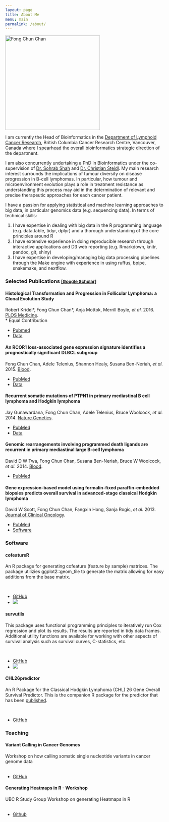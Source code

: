```yaml
---
layout: page
title: About Me
menu: main
permalink: /about/
---
```


<img src="{{ site.url }}/assets/fong-internet.jpg" alt="Fong Chun Chan" style="width: 300px;" class="floatright" />

I am currently the Head of Bioinformatics in the [Department of Lymphoid Cancer Research](https://lcr-bccrc.github.io/), British Columbia Cancer Research Centre, Vancouver, Canada where I spearhead the overall bioinformatics strategic direction of the department.

I am also concurrently undertaking a PhD in Bioinformatics under the co-supervision of [Dr. Sohrab Shah](http://compbio.bccrc.ca/) and [Dr. Christian Steidl](http://steidllab.med.ubc.ca/). My main research interest surrounds the implications of tumour diversity on disease progression in B-cell lymphomas. In particular, how tumour and microenvironment evolution plays a role in treatment resistance as understanding this process may aid in the determination of relevant and precise therapeutic approaches for each cancer patient. 

I have a passion for applying statistical and machine learning approaches to big data, in particular genomics data (e.g. sequencing data). In terms of technical skills:

1. I have expertise in dealing with big data in the R programming language (e.g. data.table, tidyr, dplyr) and a thorough understanding of the core principles around R
1. I have extensive experience in doing reproducible research through interactive applications and D3 web reporting (e.g. Rmarkdown, knitr, pandoc, git, shiny)
1. I have expertise in developing/managing big data processing pipelines through the Make engine with experience in using ruffus, bpipe, snakemake, and nextflow. 

<h3>Selected Publications <small><a href="https://scholar.google.co.in/citations?user=BbZVuYMAAAAJ&hl=en&oi=ao" target="_new">[Google Scholar]</a></small>
</h3>

<div class="list-group">
  <div class="list-group-item">
    <h4 class="list-group-item-heading">Histological Transformation and Progression in Follicular Lymphoma: a Clonal Evolution Study</h4>
    <div>Robert Kridel*, Fong Chun Chan*, Anja Mottok, Merrill Boyle, <i>et al.</i> 2016. <a href="http://journals.plos.org/plosmedicine/">PLOS Medicine</a>.</div>
    <div>* Equal Contribution</div>
    <div>
      <ul class="list-inline">
         <li><a href="https://www.ncbi.nlm.nih.gov/pubmed/27959929"><span class="label label-success">Pubmed</span></a></li>
         <li><a href="https://www.ebi.ac.uk/ega/studies/EGAS00001001709"><span class="label label-info">Data</span></a></li>
      </ul>
    </div>
  </div>
  <div class="list-group-item">
    <h4 class="list-group-item-heading">An RCOR1 loss-associated gene expression signature identifies a prognostically significant DLBCL subgroup</h4>
    <div>Fong Chun Chan, Adele Telenius, Shannon Healy, Susana Ben-Neriah, <i>et al.</i> 2015. <a href="http://www.bloodjournal.org/">Blood</a>.</div>
    <div>
      <ul class="list-inline">
         <li><a href="http://www.ncbi.nlm.nih.gov/pubmed/25395426"><span class="label label-success">PubMed</span></a></li>
         <li><a href="https://www.ebi.ac.uk/ega/studies/EGAS00001001000"><span class="label label-info">Data</span></a></li>
      </ul>
    </div>
  </div>
  <div class="list-group-item">
    <h4 class="list-group-item-heading">Recurrent somatic mutations of PTPN1 in primary mediastinal B cell lymphoma and Hodgkin lymphoma</h4>
    <div>Jay Gunawardana, Fong Chun Chan, Adele Telenius, Bruce Woolcock, <i>et al.</i> 2014. <a href="http://www.nature.com/ng/index.html">Nature Genetics</a>.</div>
    <div>
      <ul class="list-inline">
         <li><a href="http://www.ncbi.nlm.nih.gov/pubmed/24531327"><span class="label label-success">PubMed</span></a></li>
         <li><a href="https://www.ebi.ac.uk/ega/studies/EGAS00001000554"><span class="label label-info">Data</span></a></li>
      </ul>
    </div>
  </div>
  <div class="list-group-item">
    <h4 class="list-group-item-heading">Genomic rearrangements involving programmed death ligands are recurrent in primary mediastinal large B-cell lymphoma</h4>
    <div>David D W Twa, Fong Chun Chan, Susana Ben-Neriah, Bruce W Woolcock, <i>et al.</i> 2014. <a href="http://www.bloodjournal.org/">Blood</a>.</div>
    <div>
      <ul class="list-inline">
         <li><a href="http://www.ncbi.nlm.nih.gov/pubmed/24497532"><span class="label label-success">PubMed</span></a></li>
      </ul>
    </div>
  </div>
  <div class="list-group-item">
    <h4 class="list-group-item-heading">Gene expression-based model using formalin-fixed paraffin-embedded biopsies predicts overall survival in advanced-stage classical Hodgkin lymphoma</h4>
    <div>David W Scott, Fong Chun Chan, Fangxin Hong, Sanja Rogic, <i>et al.</i> 2013. <a href="http://jco.ascopubs.org/">Journal of Clinical Oncology</a>.</div>
    <div>
      <ul class="list-inline">
         <li><a href="http://www.ncbi.nlm.nih.gov/pubmed/23182984"><span class="label label-success">PubMed</span></a></li>
         <li><a href="https://github.com/tinyheero/CHL26predictor"><span class="label label-primary">Software</span></a></li>
      </ul>
    </div>
</div>

<h3>Software</h3>

<div class="list-group">
  <div class="list-group-item">
    <h4 class="list-group-item-heading">cofeatureR</h4>
    <p class="list-group-item-text">An R package for generating cofeature (feature by sample) matrices. The package utilizies ggplot2::geom_tile to generate the matrix allowing for easy additions from the base matrix.</p>
		<br />
		<ul class="list-inline">
		  <li><i class="fa fa-github fa-lg"></i> <a href="https://github.com/tinyheero/cofeatureR">GitHub</a></li>
			<li><a href="https://cran.rstudio.com/web/packages/cofeatureR"><img src="http://www.r-pkg.org/badges/version/cofeatureR" /></a></li>
		</ul>
  </div>
  <div class="list-group-item">
    <h4 class="list-group-item-heading">survutils</h4>
    <p class="list-group-item-text">This package uses functional programming principles to iteratively run Cox regression and plot its results. The results are reported in tidy data frames. Additional utility functions are available for working with other aspects of survival analysis such as survival curves, C-statistics, etc.</p>
		<br />
		<ul class="list-inline">
		  <li><i class="fa fa-github fa-lg"></i> <a href="https://github.com/tinyheero/survutils">GitHub</a></li>
			<li><img src="http://www.r-pkg.org/badges/version/survutils" /></li>
		</ul>
  </div>
  <div class="list-group-item">
    <h4 class="list-group-item-heading">CHL26predictor</h4>
		<p class="list-group-item-text">An R Package for the Classical Hodgkin Lymphoma (CHL) 26 Gene Overall Survival Predictor. This is the companion R package for the predictor that has been <a href="http://www.ncbi.nlm.nih.gov/pubmed/23182984">published</a>.</p>
		<br />
		<ul class="list-inline">
		  <li><i class="fa fa-github fa-lg"></i> <a href="https://github.com/tinyheero/CHL26predictor">GitHub</a></li>
		</ul>
  </div>
</div>

<h3>Teaching</h3>

<div class="list-group">
  <div class="list-group-item">
    <h4 class="list-group-item-heading">Variant Calling in Cancer Genomes</h4>
    <div>Workshop on how calling somatic single nucleotide variants in cancer genome data</div>
		<br />
    <div>
      <ul class="list-inline">
        <li><i class="fa fa-github fa-lg"></i> <a href="https://github.com/tinyheero/variant_calling_in_cancer_genomes_seminar">GitHub</a></li>
      </ul>
    </div>
  </div>
  <div class="list-group-item">
    <h4 class="list-group-item-heading">Generating Heatmaps in R - Workshop</h4>
    <div>UBC R Study Group Workshop on generating Heatmaps in R</div>
		<br />
    <div>
      <ul class="list-inline">
        <li><i class="fa fa-github fa-lg"></i> <a href="https://github.com/tinyheero/R-Heatmaps">Github</a></li>
      </ul>
    <div>
         
  </div>
